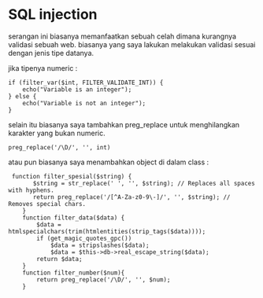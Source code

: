 # SQL injection

serangan ini biasanya memanfaatkan sebuah celah dimana kurangnya validasi sebuah web.
biasanya yang saya lakukan melakukan validasi sesuai dengan jenis tipe datanya. 

jika tipenya numeric : 

```
if (filter_var($int, FILTER_VALIDATE_INT)) {
    echo("Variable is an integer");
} else {
    echo("Variable is not an integer");
}
```

selain itu biasanya saya tambahkan preg_replace untuk menghilangkan karakter yang bukan numeric.

```
preg_replace('/\D/', '', int)
```

atau pun biasanya saya menambahkan object di dalam class : 

```
 function filter_spesial($string) {
       $string = str_replace(' ', '', $string); // Replaces all spaces with hyphens.
       return preg_replace('/[^A-Za-z0-9\-]/', '', $string); // Removes special chars.
    }
    function filter_data($data) {
        $data = htmlspecialchars(trim(htmlentities(strip_tags($data))));
        if (get_magic_quotes_gpc())
            $data = stripslashes($data);
            $data = $this->db->real_escape_string($data);
        return $data;
    }
    function filter_number($num){
        return preg_replace('/\D/', '', $num);
    }
    
 ```
